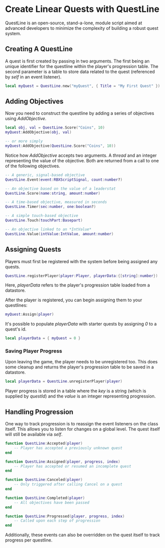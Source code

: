 # Create Linear Quests with QuestLine

QuestLine is an open-source, stand-a-lone, module script aimed at advanced developers to minimize the complexity of building a robust quest system.

## Creating A QuestLine

A quest is first created by passing in two arguments.  The first being an unique identifier for the questline within the player's progression table.  The second parameter is a table to store data related to the quest (referenced by *self* in an event listener).

```lua
local myQuest = QuestLine.new("myQuest", { Title = "My First Quest" })
```

## Adding Objectives

Now you need to construct the questline by adding a series of objectives using *AddObjective*.

```lua
local obj, val = QuestLine.Score("Coins", 10)
myQuest:AddObjective(obj, val)

-- or more simply
myQuest:AddObjective(QuestLine.Score("Coins", 10))
```

Notice how *AddObjective* accepts two arguments.  A *thread* and an integer representing the value of the objective.  Both are returned from a call to one of the following objectives.

```lua
-- A generic, signal-based objective
QuestLine.Event(event:RBXScriptSignal, count:number?)

-- An objective based on the value of a leaderstat
QuestLine.Score(name:string, amount:number)

-- A time-based objective, measured in seconds
QuestLine.Timer(sec:number, one:boolean?)

-- A simple touch-based objective
QuestLine.Touch(touchPart:Basepart)

-- An objective linked to an *IntValue*
QuestLine.Value(intValue:IntValue, amount:number)
```

## Assigning Quests

Players must first be registered with the system before being assigned any quests.

```lua
QuestLine.registerPlayer(player:Player, playerData:{[string]:number})
```

Here, *playerData* refers to the player's progression table loaded from a datastore.

After the player is registered, you can begin assigning them to your questlines:

```lua
myQuest:Assign(player)
```

It's possible to populate *playerData* with starter quests by assigning *0* to a quest's id.

```lua
local playerData = { myQuest = 0 }
```

### Saving Player Progress

Upon leaving the game, the player needs to be unregistered too.  This does some cleanup and returns the player's progression table to be saved in a datastore.

```lua
local playerData = QuestLine.unregisterPlayer(player)
```

Player progress is stored in a table where the _key_ is a string (which is supplied by _questId_) and the _value_ is an integer representing progression.

## Handling Progression

One way to track progression is to reassign the event listeners on the class itself.  This allows you to listen for changes on a global level.  The quest itself will still be available via *self*.

```lua
function QuestLine:Accepted(player)
	-- Player has accepted a previously unknown quest
end

function QuestLine:Assigned(player, progress, index)
	-- Player has accepted or resumed an incomplete quest
end

function QuestLine:Canceled(player)
	-- Only triggered after calling Cancel on a quest
end

function QuestLine:Completed(player)
	-- All objectives have been passed
end

function QuestLine:Progressed(player, progress, index)
	-- Called upon each step of progression
end
```
Additionally, these events can also be overridden on the quest itself to track progress per questline.
